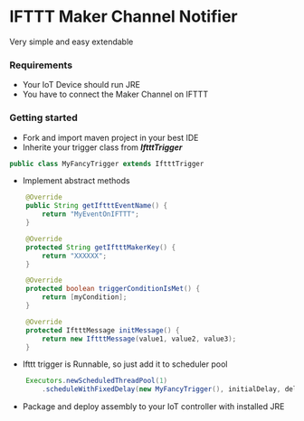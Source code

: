 # IFTTT Maker Channel Notifier
Very simple and easy extendable <br/>

### Requirements
- Your IoT Device should run JRE
- You have to connect the Maker Channel on IFTTT

### Getting started

- Fork and import maven project in your best IDE
- Inherite your trigger class from ***IftttTrigger***
```Java
public class MyFancyTrigger extends IftttTrigger
```
- Implement abstract methods
```Java
    @Override
    public String getIftttEventName() {
        return "MyEventOnIFTTT";
    }
```
```Java
    @Override
    protected String getIftttMakerKey() {
        return "XXXXXX";
    }
```
```Java
    @Override
    protected boolean triggerConditionIsMet() {
        return [myCondition];
    }
```
```Java
    @Override
    protected IftttMessage initMessage() {
        return new IftttMessage(value1, value2, value3);
    }
```
- Ifttt trigger is Runnable, so just add it to scheduler pool
```Java
    Executors.newScheduledThreadPool(1)
        .scheduleWithFixedDelay(new MyFancyTrigger(), initialDelay, delay, TimeUnit);
```
- Package and deploy assembly to your IoT controller with installed JRE